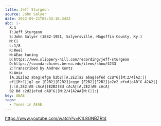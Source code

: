 ```yaml
---
title: Jeff Sturgeon
source: John Salyer
date: 2022-09-21T08:33:18.342Z
abc: |-
  X:1
  T:Jeff Sturgeon
  S:John Salyer (1882-1951, Salyersville, Magoffin County, Ky.)
  M:C|
  L:1/8
  R:Reel
  N:AEae tuning
  D:https://www.slippery-hill.com/recording/jeff-sturgeon
  D:https://soundarchives.berea.edu/items/show/4233
  Z:Transcribed by Andrew Kuntz
  K:Amix
  [A,2E2]a2 abag|efga b2b2|[A,2E2]a2 abag|efed c2B^G|[M:2/4]A2:||
  ef|[M:C|]g2 ge [E2B2][E2B2]|egge [E2B2][E2B2]|e2e2 efed|cAB^G A2A2||
  |:[A,2E2]AB cAcA|[E2B2]Bd cAcA|[A,2E2]AB cAcA|
  B2 Bd c2d2|efed cAB^G|[M:2/4]A2AA[M:C|]:|
key: AEAE
tags:
  - Tunes in AEAE
---
```

https://www.youtube.com/watch?v=K1L8GNBZRt4